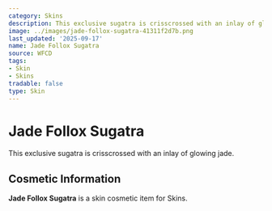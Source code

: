 ```yaml
---
category: Skins
description: This exclusive sugatra is crisscrossed with an inlay of glowing jade.
image: ../images/jade-follox-sugatra-41311f2d7b.png
last_updated: '2025-09-17'
name: Jade Follox Sugatra
source: WFCD
tags:
- Skin
- Skins
tradable: false
type: Skin
---
```


# Jade Follox Sugatra

This exclusive sugatra is crisscrossed with an inlay of glowing jade.

## Cosmetic Information

**Jade Follox Sugatra** is a skin cosmetic item for Skins.


